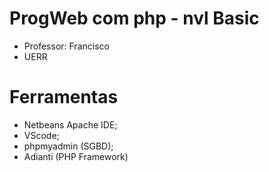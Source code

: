 # ProgWeb com php - nvl Basic 

- Professor: Francisco 
- UERR

# Ferramentas 

- Netbeans Apache IDE; 
- VScode;
- phpmyadmin (SGBD);  
- Adianti (PHP Framework)

